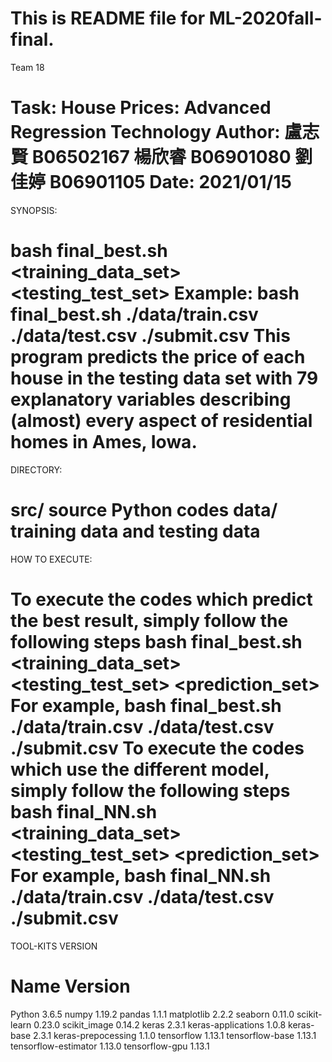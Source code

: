 This is README file for ML-2020fall-final.
======
Team 18

Task: House Prices: Advanced Regression Technology
Author: 盧志賢 B06502167 楊欣睿 B06901080 劉佳婷 B06901105
Date: 2021/01/15
======
SYNOPSIS:

bash final_best.sh <training_data_set> <testing_test_set> <prediction>
Example: bash final_best.sh ./data/train.csv ./data/test.csv ./submit.csv
This program predicts the price of each house in the testing data set with 79 explanatory variables describing (almost) every aspect of residential homes in Ames, Iowa.
======
DIRECTORY:

src/ 	  source Python codes
data/     training data and testing data
======
HOW TO EXECUTE:

To execute the codes which predict the best result, simply follow the following steps
	bash final_best.sh <training_data_set> <testing_test_set> <prediction_set>
    For example,
    bash final_best.sh ./data/train.csv ./data/test.csv ./submit.csv
To execute the codes which use the different model, simply follow the following steps
	bash final_NN.sh <training_data_set> <testing_test_set> <prediction_set>
    For example,
    bash final_NN.sh ./data/train.csv ./data/test.csv ./submit.csv
======
TOOL-KITS VERSION

# Name               Version
Python               3.6.5
numpy                1.19.2
pandas               1.1.1
matplotlib           2.2.2
seaborn              0.11.0
scikit-learn         0.23.0
scikit_image         0.14.2
keras                2.3.1
keras-applications   1.0.8
keras-base           2.3.1
keras-prepocessing   1.1.0
tensorflow           1.13.1
tensorflow-base      1.13.1
tensorflow-estimator 1.13.0
tensorflow-gpu       1.13.1